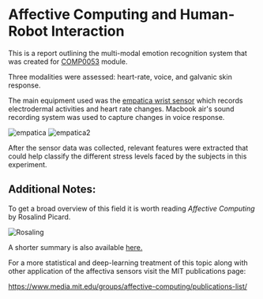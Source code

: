 # Affective Computing and Human-Robot Interaction

This is a report outlining the multi-modal emotion recognition system that was created for [COMP0053](http://www.cs.ucl.ac.uk/1819/a7p/t2/comp0053_affective_computing_and_human_robot_interaction/) module. 

Three modalities were assessed: heart-rate, voice, and galvanic skin response.

The main equipment used was the [empatica wrist sensor](https://www.empatica.com/research/e4/) which records electrodermal activities and heart rate changes. Macbook air's sound recording system was used to capture changes in voice response.

![empatica](https://www.empatica.com/assets/images/e4/e4_back-lg-hdpi.jpg)
![empatica2](https://www.empatica.com/assets/images/e4/solutions_image_2-lg-hdpi.jpg)

After the sensor data was collected, relevant features were extracted that could help classify the different stress levels faced by the subjects in this experiment.


## Additional Notes:

To get a broad overview of this field it is worth reading *Affective Computing* by Rosalind Picard.

![Rosaling](http://cognet.mit.edu/sites/default/files/styles/220width/public/9780262281584.jpg?itok=GjDvQ4Gz)

A shorter summary is also available [here.](https://affect.media.mit.edu/pdfs/95.picard.pdf)

For a more statistical and deep-learning treatment of this topic along with other application of the affectiva sensors visit the MIT publications page: 

https://www.media.mit.edu/groups/affective-computing/publications-list/

